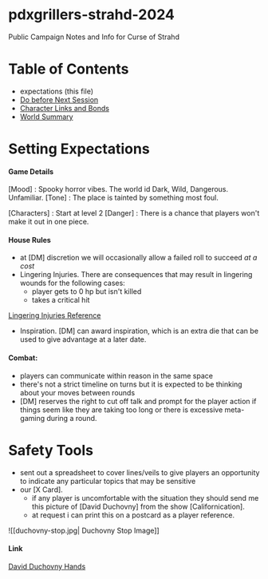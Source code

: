 # pdxgrillers-strahd-2024
Public Campaign Notes and Info for Curse of Strahd


# Table of Contents

* expectations (this file)
* [Do before Next Session](To%20Do%20Before%20Next%20Session.md)
* [Character Links and Bonds](Players/Character%20Links%20and%20Bonds.md)
* [World Summary](World/world%20summary.md) 
# Setting Expectations

#### Game Details
[Mood] : Spooky horror vibes.  The world id Dark, Wild, Dangerous.  Unfamiliar.
[Tone] :  The place is tainted by something most foul.  

[Characters] : Start at level 2
[Danger] : There is a chance that players won't make it out in one piece.

#### House Rules

* at [DM] discretion we will occasionally allow a failed roll to succeed *at a cost*
* Lingering Injuries.  There are consequences that may result in lingering wounds for the following cases:
	* player gets to 0 hp but isn't killed
	* takes a critical hit

[Lingering Injuries Reference](https://www.dndbeyond.com/sources/dmg/dungeon-masters-workshop#Injuries)

* Inspiration.  [DM] can award inspiration, which is an extra die that can be used to give advantage at a later date.
#### Combat:

* players can communicate within reason in the same space
* there's not a strict timeline on turns but it is expected to be thinking about your moves between rounds
* [DM] reserves the right to cut off talk and prompt for the player action if things seem like they are taking too long or there is excessive meta-gaming during a round.

# Safety Tools

* sent out a spreadsheet to cover lines/veils to give players an opportunity to indicate any particular topics that may be sensitive
* our [X Card].  
	* if any player is uncomfortable with the situation they should send me this picture of [David Duchovny] from the show [Californication].
	* at request i can print this on a postcard as a player reference.

![[duchovny-stop.jpg| Duchovny Stop Image]]

#### Link
[David Duchovny Hands](duchovny-stop.jpg)

